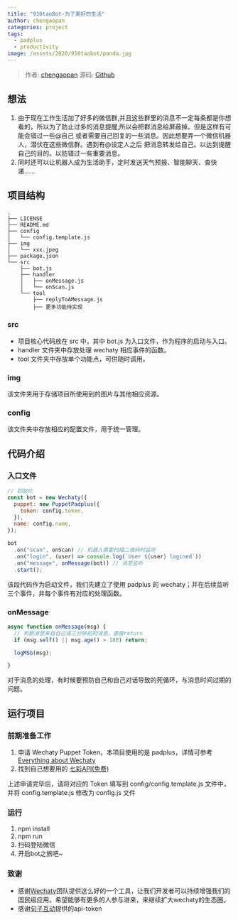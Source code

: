 ```yaml
---
title: "910taoBot-为了美好的生活"
author: chengaopan
categories: project
tags:
  - padplus
  - productivity
image: /assets/2020/910taobot/panda.jpg 
---
```


> 作者: [chengaopan](https://github.com/chengaopan)
> 源码: [Github](https://github.com/chengaopan/910taoBot)

## 想法

1. 由于现在工作生活加了好多的微信群,并且这些群里的消息不一定每条都是你想看的，所以为了防止过多的消息提醒,所以会把群消息给屏蔽掉。但是这样有可能会错过一些@自己 或者需要自己回复的一些消息。因此想要弄一个微信机器人，潜伏在这些微信群。遇到有@设定人之后 把消息转发给自己。以达到提醒自己的目的。以防错过一些重要消息。
2. 同时还可以让机器人成为生活助手，定时发送天气预报、智能聊天、查快递......

## 项目结构

```shell
.
├── LICENSE
├── README.md
├── config
│   └── config.template.js
├── img
│   └── xxx.jpeg
├── package.json
└── src
    ├── bot.js
    ├── handler
    │   ├── onMessage.js
    │   └── onScan.js
    └── tool
        ├── replyToAMessage.js
        ├── 更多功能待实现
```

### src

- 项目核心代码放在 src 中，其中 bot.js 为入口文件，作为程序的启动与入口。
- handler 文件夹中存放处理 wechaty 相应事件的函数。
- tool 文件夹中存放单个功能点，可供随时调用。

### img

该文件夹用于存储项目所使用到的图片与其他相应资源。

### config

该文件夹中存放相应的配置文件，用于统一管理。

## 代码介绍

### 入口文件

```javascript
// 初始化
const bot = new Wechaty({
  puppet: new PuppetPadplus({
    token: config.token,
  }),
  name: config.name,
});

bot
  .on("scan", onScan) // 机器人需要扫描二维码时监听
  .on("login", (user) => console.log(`User ${user} logined`))
  .on("message", onMessage(bot)) // 消息监听
  .start();
```

该段代码作为启动文件，我们先建立了使用 padplus 的 wechaty；并在后续监听三个事件，并每个事件有对应的处理函数。

### onMessage

```javascript
async function onMessage(msg) {
  // 判断消息来自自己或三分钟前的消息，直接return
  if (msg.self() || msg.age() > 180) return;

  logMSG(msg);

}
```

对于消息的处理，有时候要预防自己和自己对话导致的死循环，与消息时间过期的问题。

## 运行项目

### 前期准备工作

1. 申请 Wechaty Puppet Token，本项目使用的是 padplus，详情可参考 [Everything about Wechaty](https://github.com/juzibot/Welcome/wiki/Everything-about-Wechaty)
2. 找到自己想要用的 [七彩API(免费)](http://api.7cyd.com/)

上述申请完毕后，请将对应的 Token 填写到 config/config.template.js 文件中，并将 config.template.js 修改为 config.js 文件

### 运行

1. npm install
2. npm run
3. 扫码登陆微信
4. 开启bot之旅吧~

### 致谢

- 感谢[Wechaty](https://wechaty.github.io)团队提供这么好的一个工具，让我们开发者可以持续增强我们的国民级应用。希望能够有更多的人参与进来，来继续扩大wechaty的生态圈。
- 感谢[句子互动](https://www.juzibot.com)提供的api-token

